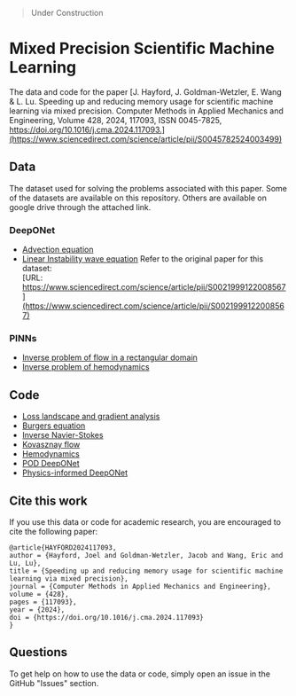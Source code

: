 > Under Construction

# Mixed Precision Scientific Machine Learning

The data and code for the paper [J. Hayford, J. Goldman-Wetzler, E. Wang & L. Lu. Speeding up and reducing memory usage for scientific machine learning via mixed precision. Computer Methods in Applied Mechanics and Engineering,
Volume 428,
2024,
117093,
ISSN 0045-7825,
https://doi.org/10.1016/j.cma.2024.117093.](https://www.sciencedirect.com/science/article/pii/S0045782524003499)

## Data
The dataset used for solving the problems associated with this paper. Some of the datasets are available on this repository. Others are available on google drive through the attached link.

### DeepONet
- [Advection equation](Dataset/DeepONEt/Advection_equation_dataset)
- [Linear Instability wave equation](Dataset/DeepONEt/Linear_Instability_Wave_dataset.md)
Refer to the original paper for this dataset:  
[URL: https://www.sciencedirect.com/science/article/pii/S0021999122008567](https://www.sciencedirect.com/science/article/pii/S0021999122008567)

### PINNs
- [Inverse problem of flow in a rectangular domain](Dataset/PINNs/Inverse_problem_of_flow_in_a_rectangular_domain)
- [Inverse problem of hemodynamics](Dataset/PINNs/Inverse_problem_of_hemodynamics/hemodynamics.md)
## Code
- [Loss landscape and gradient analysis](loss-landscape/)
- [Burgers equation](pinns/dde_burgers_mixed.ipynb)
- [Inverse Navier-Stokes](pinns/Navier_Stokes_Inverse)
- [Kovasznay flow](pinns/Kovasznay_Flow)
- [Hemodynamics](pinns/Hemodynamics)
- [POD DeepONet](DeepOnet/LIW_POD_DeepOnet)
- [Physics-informed DeepONet](DeepOnet/PI-Diffusion-Reaction-Equation)

## Cite this work

If you use this data or code for academic research, you are encouraged to cite the following paper:

```
@article{HAYFORD2024117093,
author = {Hayford, Joel and Goldman-Wetzler, Jacob and Wang, Eric and Lu, Lu},
title = {Speeding up and reducing memory usage for scientific machine learning via mixed precision},
journal = {Computer Methods in Applied Mechanics and Engineering},
volume = {428},
pages = {117093},
year = {2024},
doi = {https://doi.org/10.1016/j.cma.2024.117093}
}
```

## Questions

To get help on how to use the data or code, simply open an issue in the GitHub "Issues" section.
